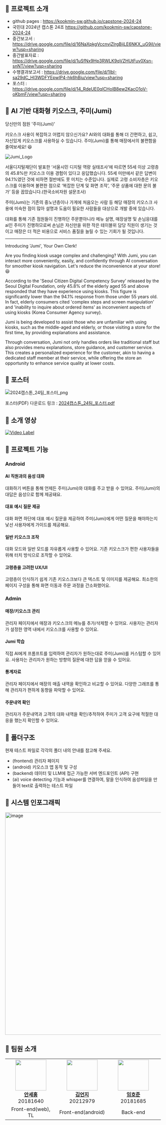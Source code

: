 
## 🤖 프로젝트 소개 

- github pages : <a target="_blank" href="https://kookmin-sw.github.io/capstone-2024-24/">https://kookmin-sw.github.io/capstone-2024-24</a>
- 국민대 2024년 캡스톤 24조 <a target="_blank" href="https://github.com/kookmin-sw/capstone-2024-24">https://github.com/kookmin-sw/capstone-2024-24</a>
- 중간보고서 : <a target="_blank" href="https://drive.google.com/file/d/16NaXpkgVccnvjZIrgBijLE6NKX_uG9iI/view?usp=sharing" >https://drive.google.com/file/d/16NaXpkgVccnvjZIrgBijLE6NKX_uG9iI/view?usp=sharing</a>
- 중간발표자료 : <a target="_blank" href="https://drive.google.com/file/d/1uSfNx9Hp3RWLK9qVZHUtFuv0Xsn-snNT/view?usp=sharing">https://drive.google.com/file/d/1uSfNx9Hp3RWLK9qVZHUtFuv0Xsn-snNT/view?usp=sharing</a>
- 수행결과보고서 : <a target="_blank" href="https://drive.google.com/file/d/1IbI-sa29dC_Hl3WDFYEpwIP4-hk6hBiu/view?usp=sharing" >https://drive.google.com/file/d/1IbI-sa29dC_Hl3WDFYEpwIP4-hk6hBiu/view?usp=sharing</a>
- 포스터 : <a target="_blank" href="https://drive.google.com/file/d/14_RdeUE0qICHoIB8ew2KacO1oV-oKbmF/view?usp=sharing" >https://drive.google.com/file/d/14_RdeUE0qICHoIB8ew2KacO1oV-oKbmF/view?usp=sharing</a>

## 🤖 AI 기반 대화형 키오스크, 주미(Jumi)

당신만의 점원 '주미(Jumi)'

키오스크 사용이 복잡하고 어렵지 않으신가요?
AI와의 대화를 통해 더 간편하고, 쉽고, 자신있게 키오스크를 사용하실 수 있습니다. 주미(Jumi)를 통해 매장에서의 불편함을 줄여보세요! 😆

![Jumi_Logo](https://github.com/kookmin-sw/capstone-2024-24/assets/93641814/dd21254e-987e-414b-acb9-e737a7b61659)


서울디지털재단이 발표한 ‘서울시민 디지털 역량 실태조사’에 따르면 55세 이상 고령층의 45.8%만 키오스크 이용 경험이 있다고 응답했습니다. 55세 미만에서 같은 답변이 94.1%였던 것에 비하면 절반에도 못 미치는 수준입니다. 실제로 고령 소비자층은 키오스크를 이용하며 불편한 점으로 ‘복잡한 단계 및 화면 조작’, ‘주문 상품에 대한 문의 불가’ 등을 꼽았습니다.(한국소비자원 설문조사)

주미(Jumi)는 기존의 중노년층이나 가게에 처음오는 사람 등 해당 매장의 키오스크 사용에 미숙한 점이 많아 설명과 도움이 필요한 사람들을 대상으로 개발 중에 있습니다.

대화를 통해 기존 점원들이 진행하던 주문뿐아니라 메뉴 설명, 매장설명 및 손님응대를 ai인 주미가 진행하므로써 손님은 자신만을 위한 작은 테이블위 담당 직원이 생기는 것이고 매장은 더 적은 비용으로 서비스 품질을 늘릴 수 있는 기회가 될 것입니다.

---

Introducing 'Jumi', Your Own Clerk!

Are you finding kiosk usage complex and challenging? With Jumi, you can interact more conveniently, easily, and confidently through AI conversation for smoother kiosk navigation. Let's reduce the inconvenience at your store! 😆

According to the 'Seoul Citizen Digital Competency Survey' released by the Seoul Digital Foundation, only 45.8% of the elderly aged 55 and above responded that they have experience using kiosks. This figure is significantly lower than the 94.1% response from those under 55 years old. In fact, elderly consumers cited 'complex steps and screen manipulation' and 'inability to inquire about ordered items' as inconvenient aspects of using kiosks (Korea Consumer Agency survey).

Jumi is being developed to assist those who are unfamiliar with using kiosks, such as the middle-aged and elderly, or those visiting a store for the first time, by providing explanations and assistance.

Through conversation, Jumi not only handles orders like traditional staff but also provides menu explanations, store guidance, and customer service. This creates a personalized experience for the customer, akin to having a dedicated staff member at their service, while offering the store an opportunity to enhance service quality at lower costs.

## 🤖 포스터

![2024캡스톤_24팀_포스터_png](https://github.com/kookmin-sw/capstone-2024-24/assets/57210308/19a692e2-3763-43d2-bb34-65529f43f3e8)


포스터(PDF) 다운로드 링크 : [2024캡스톤_24팀_포스터.pdf](https://github.com/kookmin-sw/capstone-2024-24/files/15415655/2024._24._.pdf)


## 🤖 소개 영상

[![Video Label](https://github.com/kookmin-sw/capstone-2024-24/assets/93641814/befeb9e9-9511-4f7c-af9d-57115d14e549)](https://www.youtube.com/watch?v=PfI_DjAjB6w) 

## 🤖 프로젝트 기능

### Android

#### AI 직원과의 음성 대화
대화하기 버튼을 통해 언제든 주미(Jumi)와 대화를 주고 받을 수 있어요. 주미(Jumi)의 대답은 음성으로 함께 제공돼요.

#### 대표 예시 질문 제공
대화 화면 하단에 대표 예시 질문을 제공하여 주미(Jumi)에게 어떤 질문을 해야하는지 낯선 사용자에게 가이드를 제공해요.

#### 일반 키오스크 조작
대화 모드와 일반 모드를 자유롭게 사용할 수 있어요. 기존 키오스크가 편한 사용자들을 위해 터치 방식으로 조작할 수 있어요.

#### 고령층을 고려한 UX/UI
고령층이 인식하기 쉽게 기존 키오스크보다 큰 텍스트 및 이미지를 제공해요. 최소한의 페이지 구성을 통해 화면 이동과 주문 과정을 간소화했어요.

### Admin

#### 매장/키오스크 관리
관리자 페이지에서 매장과 키오스크의 메뉴를 추가/삭제할 수 있어요. 사용자는 관리자가 설정한 영역 내에서 키오스크를 사용할 수 있어요.

#### Jumi 학습
직접 AI에게 프롬프트를 입력하여 관리자가 원하는대로 주미(Jumi)를 커스텀할 수 있어요. 사용자는 관리자가 원하는 방향의 질문에 대한 답을 얻을 수 있어요.

#### 통계자료
관리자 페이지에서 매장의 매출 내역을 확인하고 비교할 수 있어요. 다양한 그래프를 통해 관리자가 편하게 동향을 파악할 수 있어요.

#### 주문내역 확인
관리자가 주문내역과 고객의 대화 내역을 확인/추적하여 주미가 고객 요구에 적절한 대응을 했는지 확인할 수 있어요.

## 🤖 폴더구조

현재 테스트 파일로 각각의 폴더 내의 안내를 참고해 주세요.

- (frontend) 관리자 페이지
- (android) 키오스크 앱 동작 및 구성
- (backend) 데이터 및 LLM에 접근 가능한 서버 엔드포인트 (API) 구현
- (ai) voice detecting 기능과 whisper를 연결하여, 말을 인식하여 음성파일을 만들어 text로 출력하는 테스트 파일
  
## 🤖 시스템 인포그래픽

<img width="719" alt="image" src="https://github.com/kookmin-sw/capstone-2024-24/assets/57210308/ea8b683d-47f7-4366-83ab-26804dffa1b3">

## 🤖 팀원 소개
<table>
    <tr align="center">
        <td style="min-width: 150px;">
            <a href="https://github.com/Roel4990">
              <img src="https://github.com/kookmin-sw/capstone-2024-24/assets/93641814/4977f984-0166-402e-923f-dc5329e0e310" width="100">
              <br />
              <b>안세홍</b>
            </a> 
            <br/>
              20181640
        </td>
        <td style="min-width: 150px;">
            <a href="https://github.com/Eonji-sw">
              <img src="https://github.com/kookmin-sw/capstone-2024-24/assets/93641814/3abed7fd-7d59-4147-a50d-52a6ac8840b6"
 width="100">
              <br />
              <b>김언지</b>
            </a>
                       <br/>
              20212979
        </td>
        <td style="min-width: 150px;">
            <a href="https://github.com/devkaspee">
              <img src="https://media.licdn.com/dms/image/D4D03AQGnXLN8XfT99A/profile-displayphoto-shrink_400_400/0/1709892878675?e=1717632000&v=beta&t=4P74nV3eJ6eIlBHz0JGjL104xmfzodYcDvd72GnUxEM" width="100">
              <br />
              <b>임호준</b>
            </a> 
                       <br/>
              20181685
        </td>
        <td style="min-width: 150px;">
            <a href="https://github.com/kwonbooyeon">
              <img src="https://github.com/kookmin-sw/capstone-2024-24/assets/93641814/fbdded38-3b49-4268-8838-4f6294c63313" width="100">
              <br />
              <b>권부연</b>
            </a> 
                       <br/>
              20203030
        </td>
    </tr>
    <tr align="center">
        <td>
            Front-end(web), TL
        </td>
        <td>
            Front-end(android)
        </td>
        <td>
            Back-end
        </td>
        <td>
            AI
        </td>
    </tr>
</table>

